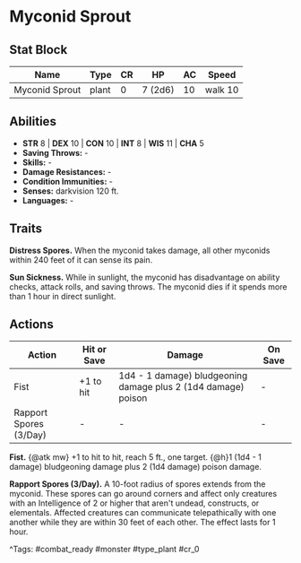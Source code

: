 # Myconid Sprout

## Stat Block

| Name | Type | CR | HP | AC | Speed |
|------|------|----|----|----|-------|
| Myconid Sprout | plant | 0 | 7 (2d6) | 10 | walk 10 |

## Abilities

- **STR** 8 | **DEX** 10 | **CON** 10 | **INT** 8 | **WIS** 11 | **CHA** 5
- **Saving Throws:** -  
- **Skills:** -  
- **Damage Resistances:** -  
- **Condition Immunities:** -  
- **Senses:** darkvision 120 ft.  
- **Languages:** -

## Traits

**Distress Spores.** When the myconid takes damage, all other myconids within 240 feet of it can sense its pain.

**Sun Sickness.** While in sunlight, the myconid has disadvantage on ability checks, attack rolls, and saving throws. The myconid dies if it spends more than 1 hour in direct sunlight.


## Actions

| Action | Hit or Save | Damage | On Save |
|--------|--------------|--------|----------|
| Fist | +1 to hit | 1d4 - 1 damage) bludgeoning damage plus 2 (1d4 damage) poison | - |
| Rapport Spores (3/Day) | - | - | - |

**Fist.** {@atk mw} +1 to hit to hit, reach 5 ft., one target. {@h}1 (1d4 - 1 damage) bludgeoning damage plus 2 (1d4 damage) poison damage.

**Rapport Spores (3/Day).** A 10-foot radius of spores extends from the myconid. These spores can go around corners and affect only creatures with an Intelligence of 2 or higher that aren't undead, constructs, or elementals. Affected creatures can communicate telepathically with one another while they are within 30 feet of each other. The effect lasts for 1 hour.


^Tags: #combat_ready #monster #type_plant #cr_0